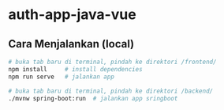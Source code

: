 # auth-app-java-vue

## Cara Menjalankan (local)

```bash
# buka tab baru di terminal, pindah ke direktori /frontend/
npm install     # install dependencies
npm run serve   # jalankan app

# buka tab baru di terminal, pindah ke direktori /backend/
./mvnw spring-boot:run  # jalankan app sringboot
```
